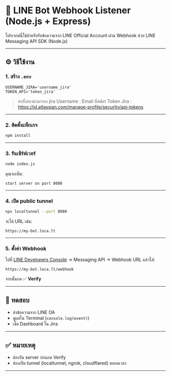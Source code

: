 # 🤖 LINE Bot Webhook Listener (Node.js + Express)

โปรเจกต์นี้ใช้สำหรับรับข้อความจาก LINE Official Account ผ่าน Webhook ด้วย LINE Messaging API SDK (Node.js)

---

## ⚙️ วิธีใช้งาน

### 1. สร้าง `.env`

```env
USERNAME_JIRA='username_jira'
TOKEN_API='token_jira'
````

> ค่าทั้งสองนำมาจาก jira
> Username : Email ที่สมัคร
> Token Jira : https://id.atlassian.com/manage-profile/security/api-tokens

---

### 2. ติดตั้งแพ็กเกจ

```bash
npm install
```

---

### 3. รันเซิร์ฟเวอร์

```bash
node index.js
```

คุณจะเห็น:

```
start server on port 8080
```

---

### 4. เปิด public tunnel

```bash
npx localtunnel --port 8080
```

จะได้ URL เช่น:

```
https://my-bot.loca.lt
```

---

### 5. ตั้งค่า Webhook

ไปที่ [LINE Developers Console](https://developers.line.biz/) → Messaging API → Webhook URL
แล้วใส่:

```
https://my-bot.loca.lt/webhook
```

จากนั้นกด ✅ **Verify**

---

## 🧪 ทดสอบ

* ส่งข้อความจาก LINE OA
* ดูผลใน Terminal (`console.log(event)`)
* เช็ค Dashboard ใน Jira

---

## ✅ หมายเหตุ

* ต้องรัน server ก่อนกด Verify
* ต้องเปิด tunnel (localtunnel, ngrok, cloudflared) ตลอดเวลา

---
